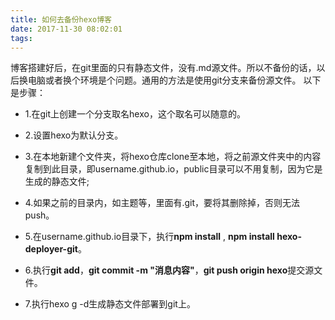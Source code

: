 ```yaml
---
title: 如何去备份hexo博客
date: 2017-11-30 08:02:01
tags:
---
```


博客搭建好后，在git里面的只有静态文件，没有.md源文件。所以不备份的话，以后换电脑或者换个环境是个问题。通用的方法是使用git分支来备份源文件。
以下是步骤：

* 1.在git上创建一个分支取名hexo，这个取名可以随意的。

* 2.设置hexo为默认分支。

* 3.在本地新建个文件夹，将hexo仓库clone至本地，将之前源文件夹中的内容复制到此目录，即username.github.io，public目录可以不用复制，因为它是生成的静态文件;

* 4.如果之前的目录内，如主题等，里面有.git，要将其删除掉，否则无法push。

* 5.在username.github.io目录下，执行**npm install** , **npm install hexo-deployer-git**。

* 6.执行**git add**，**git commit -m "消息内容"**，**git push origin hexo**提交源文件。

* 7.执行hexo g -d生成静态文件部署到git上。